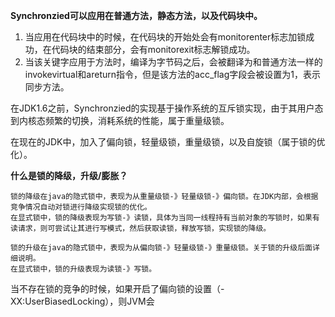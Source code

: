**Synchronzied可以应用在普通方法，静态方法，以及代码块中。**

1. 当应用在代码块中的时候，在代码块的开始处会有monitorenter标志加锁成功，在代码块的结束部分，会有monitorexit标志解锁成功。
2. 当该关键字应用于方法时，编译为字节码之后，会被翻译为和普通方法一样的invokevirtual和areturn指令，但是该方法的acc_flag字段会被设置为1，表示同步方法。

在JDK1.6之前，Synchronzied的实现基于操作系统的互斥锁实现，由于其用户态到内核态频繁的切换，消耗系统的性能，属于重量级锁。

在现在的JDK中，加入了偏向锁，轻量级锁，重量级锁，以及自旋锁（属于锁的优化）。

**什么是锁的降级，升级/膨胀？**
```
锁的降级在java的隐式锁中，表现为从重量级锁-》轻量级锁-》偏向锁。在JDK内部，会根据竞争情况自动对锁进行降级实现锁的优化。
在显式锁中，锁的降级表现为写锁-》读锁，具体为当同一线程持有当前对象的写锁时，如果有读请求，则可尝试让其进行写模式，然后获取读锁，释放写锁，实现锁的降级。

锁的升级在java的隐式锁中，表现为从偏向锁-》轻量级锁-》重量级锁。关于锁的升级后面详细说明。
在显式锁中，锁的升级表现为读锁-》写锁。
```

当不存在锁的竞争的时候，如果开启了偏向锁的设置（-XX:UserBiasedLocking），则JVM会

